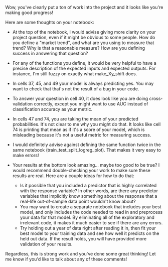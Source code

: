 Wow, you've clearly put a ton of work into the project and it looks like you're making good progress!

Here are some thoughts on your notebook:

- At the top of the notebook, I would advise giving more clarity on your project question, even if it might be obvious to some people. How do you define a "market trend", and what are you using to measure that trend? Why is that a reasonable measure? How are you defining success in answering that question?

- For any of the functions you define, it would be very helpful to have a precise description of the expected inputs and expected outputs. For instance, I'm still fuzzy on exactly what make_Xy_shift does.

- In cells 37, 45, and 49 your model is always predicting yes. You may want to check that that's not the result of a bug in your code.

- To answer your question in cell 40, it does look like you are doing cross-validation correctly, except you might want to use AUC instead of classification accuracy as your metric.

- In cells 47 and 74, you are taking the mean of your predicted probabilities. It's not clear to me why you might do that. It looks like cell 74 is printing that mean as if it's a score of your model, which is misleading because it's not a useful metric for measuring success.

- I would definitely advise against defining the same function twice in the same notebook (train_test_split_logreg_plot). That makes it very easy to make errors!

- Your results at the bottom look amazing... maybe too good to be true? I would recommend double-checking your work to make sure these results are real. Here are a couple ideas for how to do that:
    - Is it possible that you included a predictor that is highly correlated with the response variable? In other words, are there any predictor variables that implicitly know something about the response that a real-life out-of-sample data point wouldn't know about?
    - You may want to create a separate notebook that includes your best model, and only includes the code needed to read in and preprocess your data for that model. By eliminating all of the exploratory and irrelevant code, it makes it much easier to see if there are any errors.
    - Try holding out a year of data right after reading it in, then fit your best model to your training data and see how well it predicts on the held out data. If the result holds, you will have provided more validation of your results.

Regardless, this is strong work and you've done some great thinking! Let me know if you'd like to talk about any of these comments!
